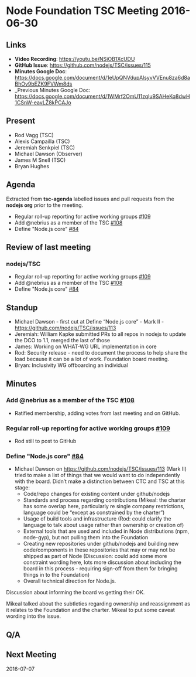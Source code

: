 # Node Foundation TSC Meeting 2016-06-30

## Links

* **Video Recording**: <https://youtu.be/NSiOB1XcUDU>
* **GitHub Issue**: <https://github.com/nodejs/TSC/issues/115>
* **Minutes Google Doc**: <https://docs.google.com/document/d/1eUpQNVdupAlsyvVVEnu8za6d8aBhOv9bEZK9FVWm8ds>
* \_Previous Minutes Google Doc: <https://docs.google.com/document/d/1WMrf2OmU11zqlu9SAHeKq8dwH1CSnW-eavLZ8kPCAJo>

## Present

* Rod Vagg (TSC)
* Alexis Campailla (TSC)
* Jeremiah Senkpiel (TSC)
* Michael Dawson (Observer)
* James M Snell (TSC)
* Bryan Hughes

## Agenda

Extracted from **tsc-agenda** labelled issues and pull requests from the **nodejs org** prior to the meeting.

* Regular roll-up reporting for active working groups [#109](https://github.com/nodejs/TSC/issues/109)
* Add @nebrius as a member of the TSC [#108](https://github.com/nodejs/TSC/pull/108)
* Define "Node.js core" [#84](https://github.com/nodejs/TSC/issues/84)

## Review of last meeting

### nodejs/TSC

* Regular roll-up reporting for active working groups [#109](https://github.com/nodejs/TSC/issues/109)
* Add @nebrius as a member of the TSC [#108](https://github.com/nodejs/TSC/pull/108)
* Define "Node.js core" [#84](https://github.com/nodejs/TSC/issues/84)

## Standup

* Michael Dawson - first cut at Define “Node.js core” - Mark II -  <https://github.com/nodejs/TSC/issues/113>
* Jeremiah: William Kapke submitted PRs to all repos in nodejs to update the DCO to 1.1, merged the last of those
* James: Working on WHAT-WG URL implementation in core
* Rod: Security release - need to document the process to help share the load because it can be a lot of work. Foundation board meeting.
* Bryan: Inclusivity WG offboarding an individual

## Minutes

### Add @nebrius as a member of the TSC [#108](https://github.com/nodejs/TSC/pull/108)

* Ratified membership, adding votes from last meeting and on GitHub.

### Regular roll-up reporting for active working groups [#109](https://github.com/nodejs/TSC/issues/109)

* Rod still to post to GitHub

### Define "Node.js core" [#84](https://github.com/nodejs/TSC/issues/84)

* Michael Dawson on <https://github.com/nodejs/TSC/issues/113> (Mark II) tried to make a list of things that we would want to do independently with the board. Didn’t make a distinction between CTC and TSC at this stage:
  * Code/repo changes for existing content under github/nodejs
  * Standards and process regarding contributions (Mikeal: the charter has some overlap here, particularly re single company restrictions, language could be “except as constrained by the charter”)
  * Usage of build tools and infrastructure (Rod: could clarify the language to talk about usage rather than ownership or creation of)
  * External tools that are used and included in Node distributions (npm, node-gyp), but not pulling them into the Foundation
  * Creating new repositories under github/nodejs and building new code/components in these repositories that may or may not be shipped as part of Node (Discussion: could add some more constraint wording here, lots more discussion about including the board in this process - requiring sign-off from them for bringing things in to the Foundation)
  * Overall technical direction for Node.js.

Discussion about informing the board vs getting their OK.

Mikeal talked about the subtleties regarding ownership and reassignment as it relates to the Foundation and the charter. Mikeal to put some caveat wording into the issue.

## Q/A

## Next Meeting

2016-07-07
